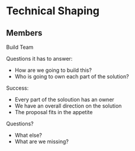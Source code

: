 # Technical Shaping

## Members
Build Team

Questions it has to answer:
- How are we going to build this?
- Who is going to own each part of the solution?

Success:
- Every part of the soloution has an owner
- We have an overall direction on the solution
- The proposal fits in the appetite

Questions?

- What else?
- What are we missing?
